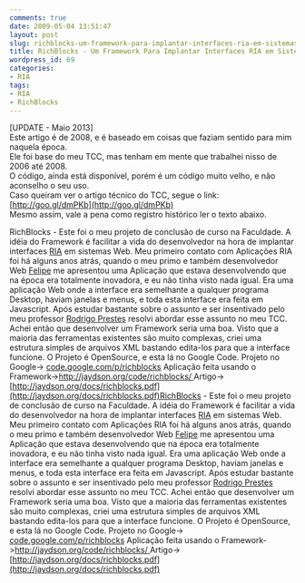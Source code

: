 ```yaml
---
comments: true
date: 2009-05-04 13:51:47
layout: post
slug: richblocks-um-framework-para-implantar-interfaces-ria-em-sistemas-web
title: RichBlocks - Um Framework Para Implantar Interfaces RIA em Sistemas Web
wordpress_id: 69
categories:
- RIA
tags:
- RIA
- RichBlocks
---
```


[UPDATE - Maio 2013]  
Este artigo é de 2008, e é baseado em coisas que faziam sentido para mim naquela época.  
Ele foi base do meu TCC, mas tenham em mente que trabalhei nisso de 2006 até 2008.  
O código, ainda está disponível, porém é um código muito velho, e não aconselho o seu uso.  
Caso queiram ver o artigo técnico do TCC, segue o link:  
[http://goo.gl/dmPKb](http://goo.gl/dmPKb)  
Mesmo assim, vale a pena como registro histórico ler o texto abaixo.   

RichBlocks - Este foi o meu projeto de conclusão de curso na Faculdade.
A idéia do Framework é facilitar a vida do desenvolvedor na hora de implantar interfaces [RIA](http://jaydson.blogspot.com/2008/11/ria-aplicaes-ricas-para-internet.html) em sistemas Web.
Meu primeiro contato com Aplicações RIA foi há alguns anos atrás, quando o meu primo e também desenvolvedor Web [Felipe](http://thewebmind.blogspot.com/) me apresentou uma Aplicação que estava desenvolvendo que na época era totalmente inovadora, e eu não tinha visto nada igual.
Era uma aplicação Web onde a interface era semelhante a qualquer programa Desktop, haviam janelas e menus, e toda esta interface era feita em Javascript.
Após estudar bastante sobre o assunto e ser insentivado pelo meu professor [Rodrigo Prestes](http://prestesmachado.com.br/blog/) resolvi abordar esse assunto no meu TCC.
Achei então que desenvolver um Framework seria uma boa. Visto que a maioria das ferramentas existentes são muito complexas, criei uma estrutura simples de arquivos XML bastando edita-los para que a interface funcione.
O Projeto é OpenSource, e esta lá no Google Code.
Projeto no Google-> [code.google.com/p/richblocks](http://code.google.com/p/richblocks/)
Aplicação feita usando o Framework->[http://jaydson.org/code/richblocks/
](http://jaydson.org/code/richblocks/) Artigo->[http://jaydson.org/docs/richblocks.pdf](http://jaydson.org/docs/richblocks.pdf)RichBlocks - Este foi o meu projeto de conclusão de curso na Faculdade.
A idéia do Framework é facilitar a vida do desenvolvedor na hora de implantar interfaces [RIA](http://jaydson.blogspot.com/2008/11/ria-aplicaes-ricas-para-internet.html) em sistemas Web.
Meu primeiro contato com Aplicações RIA foi há alguns anos atrás, quando o meu primo e também desenvolvedor Web [Felipe](http://felipenascimento.org/) me apresentou uma Aplicação que estava desenvolvendo que na época era totalmente inovadora, e eu não tinha visto nada igual.
Era uma aplicação Web onde a interface era semelhante a qualquer programa Desktop, haviam janelas e menus, e toda esta interface era feita em Javascript.
Após estudar bastante sobre o assunto e ser insentivado pelo meu professor [Rodrigo Prestes](http://prestesmachado.com.br/blog/) resolvi abordar esse assunto no meu TCC.
Achei então que desenvolver um Framework seria uma boa. Visto que a maioria das ferramentas existentes são muito complexas, criei uma estrutura simples de arquivos XML bastando edita-los para que a interface funcione.
O Projeto é OpenSource, e esta lá no Google Code.
Projeto no Google-> [code.google.com/p/richblocks](http://code.google.com/p/richblocks/)
Aplicação feita usando o Framework->[http://jaydson.org/code/richblocks/
](http://jaydson.org/code/richblocks/) Artigo->[http://jaydson.org/docs/richblocks.pdf](http://jaydson.org/docs/richblocks.pdf)
